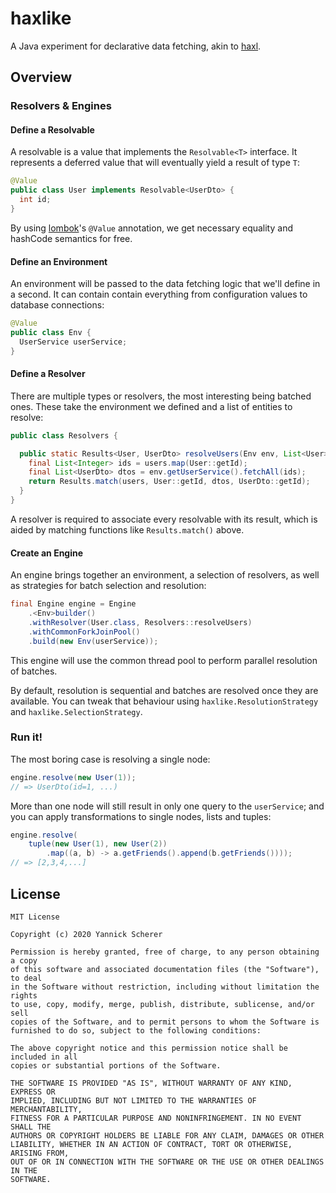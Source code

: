 # haxlike

A Java experiment for declarative data fetching, akin to [haxl][].

[haxl]: https://github.com/facebook/Haxl

## Overview

### Resolvers & Engines

#### Define a Resolvable

A resolvable is a value that implements the `Resolvable<T>` interface. It represents
a deferred value that will eventually yield a result of type `T`:

```java
@Value
public class User implements Resolvable<UserDto> {
  int id;
}
```

By using [lombok][]'s `@Value` annotation, we get necessary equality and hashCode
semantics for free.

[lombok]: https://projectlombok.org/

#### Define an Environment

An environment will be passed to the data fetching logic that we'll define in a
second. It can contain contain everything from configuration values to database
connections:

```java
@Value
public class Env {
  UserService userService;
}
```

#### Define a Resolver

There are multiple types or resolvers, the most interesting being batched ones.
These take the environment we defined and a list of entities to resolve:

```java
public class Resolvers {

  public static Results<User, UserDto> resolveUsers(Env env, List<User> users) {
    final List<Integer> ids = users.map(User::getId);
    final List<UserDto> dtos = env.getUserService().fetchAll(ids);
    return Results.match(users, User::getId, dtos, UserDto::getId);
  }
}
```

A resolver is required to associate every resolvable with its result, which is
aided by matching functions like `Results.match()` above.

#### Create an Engine

An engine brings together an environment, a selection of resolvers, as well as
strategies for batch selection and resolution:

```java
final Engine engine = Engine
    .<Env>builder()
    .withResolver(User.class, Resolvers::resolveUsers)
    .withCommonForkJoinPool()
    .build(new Env(userService));
```

This engine will use the common thread pool to perform parallel resolution
of batches.

By default, resolution is sequential and batches are resolved once they are
available. You can tweak that behaviour using `haxlike.ResolutionStrategy`
and `haxlike.SelectionStrategy`.

### Run it!

The most boring case is resolving a single node:

```java
engine.resolve(new User(1));
// => UserDto(id=1, ...)
```

More than one node will still result in only one query to the `userService`;
and you can apply transformations to single nodes, lists and tuples:

```java
engine.resolve(
    tuple(new User(1), new User(2))
        .map((a, b) -> a.getFriends().append(b.getFriends())));
// => [2,3,4,...]
```

## License

```
MIT License

Copyright (c) 2020 Yannick Scherer

Permission is hereby granted, free of charge, to any person obtaining a copy
of this software and associated documentation files (the "Software"), to deal
in the Software without restriction, including without limitation the rights
to use, copy, modify, merge, publish, distribute, sublicense, and/or sell
copies of the Software, and to permit persons to whom the Software is
furnished to do so, subject to the following conditions:

The above copyright notice and this permission notice shall be included in all
copies or substantial portions of the Software.

THE SOFTWARE IS PROVIDED "AS IS", WITHOUT WARRANTY OF ANY KIND, EXPRESS OR
IMPLIED, INCLUDING BUT NOT LIMITED TO THE WARRANTIES OF MERCHANTABILITY,
FITNESS FOR A PARTICULAR PURPOSE AND NONINFRINGEMENT. IN NO EVENT SHALL THE
AUTHORS OR COPYRIGHT HOLDERS BE LIABLE FOR ANY CLAIM, DAMAGES OR OTHER
LIABILITY, WHETHER IN AN ACTION OF CONTRACT, TORT OR OTHERWISE, ARISING FROM,
OUT OF OR IN CONNECTION WITH THE SOFTWARE OR THE USE OR OTHER DEALINGS IN THE
SOFTWARE.
```
